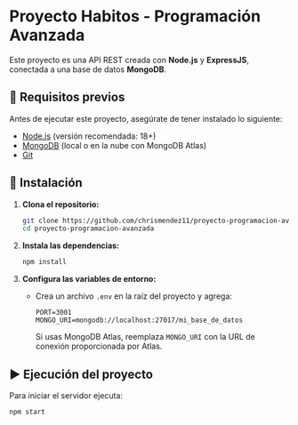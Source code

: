# Proyecto Habitos - Programación Avanzada

Este proyecto es una API REST creada con **Node.js** y **ExpressJS**, conectada a una base de datos **MongoDB**.

## 📌 Requisitos previos

Antes de ejecutar este proyecto, asegúrate de tener instalado lo siguiente:

- [Node.js](https://nodejs.org/) (versión recomendada: 18+)
- [MongoDB](https://www.mongodb.com/) (local o en la nube con MongoDB Atlas)
- [Git](https://git-scm.com/)

## 🚀 Instalación

1. **Clona el repositorio:**
   ```sh
   git clone https://github.com/chrismendez11/proyecto-programacion-avanzada.git
   cd proyecto-programacion-avanzada
   ```

2. **Instala las dependencias:**
   ```sh
   npm install
   ```

3. **Configura las variables de entorno:**
   - Crea un archivo `.env` en la raíz del proyecto y agrega:
     ```env
     PORT=3001
     MONGO_URI=mongodb://localhost:27017/mi_base_de_datos
     ```

     Si usas MongoDB Atlas, reemplaza `MONGO_URI` con la URL de conexión proporcionada por Atlas.

## ▶️ Ejecución del proyecto

Para iniciar el servidor ejecuta:
```sh
npm start
```

